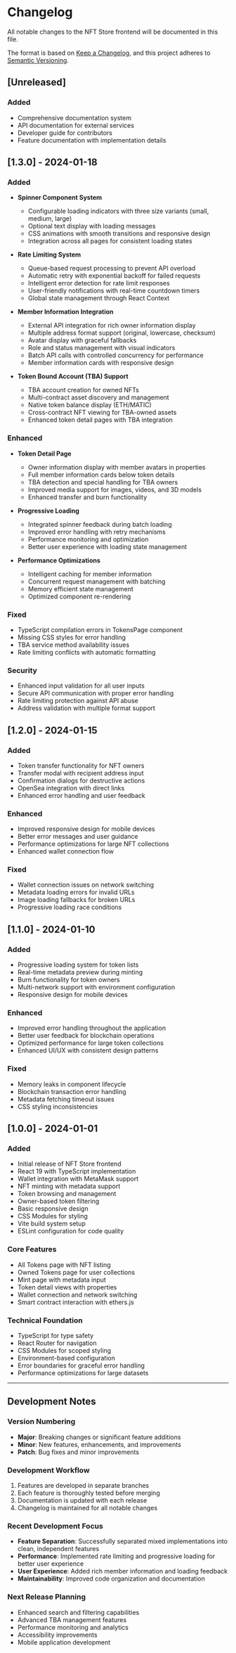 # Changelog

All notable changes to the NFT Store frontend will be documented in this file.

The format is based on [Keep a Changelog](https://keepachangelog.com/en/1.0.0/),
and this project adheres to [Semantic Versioning](https://semver.org/spec/v2.0.0.html).

## [Unreleased]

### Added
- Comprehensive documentation system
- API documentation for external services
- Developer guide for contributors
- Feature documentation with implementation details

## [1.3.0] - 2024-01-18

### Added
- **Spinner Component System**
  - Configurable loading indicators with three size variants (small, medium, large)
  - Optional text display with loading messages
  - CSS animations with smooth transitions and responsive design
  - Integration across all pages for consistent loading states

- **Rate Limiting System**
  - Queue-based request processing to prevent API overload
  - Automatic retry with exponential backoff for failed requests
  - Intelligent error detection for rate limit responses
  - User-friendly notifications with real-time countdown timers
  - Global state management through React Context

- **Member Information Integration**
  - External API integration for rich owner information display
  - Multiple address format support (original, lowercase, checksum)
  - Avatar display with graceful fallbacks
  - Role and status management with visual indicators
  - Batch API calls with controlled concurrency for performance
  - Member information cards with responsive design

- **Token Bound Account (TBA) Support**
  - TBA account creation for owned NFTs
  - Multi-contract asset discovery and management
  - Native token balance display (ETH/MATIC)
  - Cross-contract NFT viewing for TBA-owned assets
  - Enhanced token detail pages with TBA integration

### Enhanced
- **Token Detail Page**
  - Owner information display with member avatars in properties
  - Full member information cards below token details
  - TBA detection and special handling for TBA owners
  - Improved media support for images, videos, and 3D models
  - Enhanced transfer and burn functionality

- **Progressive Loading**
  - Integrated spinner feedback during batch loading
  - Improved error handling with retry mechanisms
  - Performance monitoring and optimization
  - Better user experience with loading state management

- **Performance Optimizations**
  - Intelligent caching for member information
  - Concurrent request management with batching
  - Memory efficient state management
  - Optimized component re-rendering

### Fixed
- TypeScript compilation errors in TokensPage component
- Missing CSS styles for error handling
- TBA service method availability issues
- Rate limiting conflicts with automatic formatting

### Security
- Enhanced input validation for all user inputs
- Secure API communication with proper error handling
- Rate limiting protection against API abuse
- Address validation with multiple format support

## [1.2.0] - 2024-01-15

### Added
- Token transfer functionality for NFT owners
- Transfer modal with recipient address input
- Confirmation dialogs for destructive actions
- OpenSea integration with direct links
- Enhanced error handling and user feedback

### Enhanced
- Improved responsive design for mobile devices
- Better error messages and user guidance
- Performance optimizations for large NFT collections
- Enhanced wallet connection flow

### Fixed
- Wallet connection issues on network switching
- Metadata loading errors for invalid URLs
- Image loading fallbacks for broken URLs
- Progressive loading race conditions

## [1.1.0] - 2024-01-10

### Added
- Progressive loading system for token lists
- Real-time metadata preview during minting
- Burn functionality for token owners
- Multi-network support with environment configuration
- Responsive design for mobile devices

### Enhanced
- Improved error handling throughout the application
- Better user feedback for blockchain operations
- Optimized performance for large token collections
- Enhanced UI/UX with consistent design patterns

### Fixed
- Memory leaks in component lifecycle
- Blockchain transaction error handling
- Metadata fetching timeout issues
- CSS styling inconsistencies

## [1.0.0] - 2024-01-01

### Added
- Initial release of NFT Store frontend
- React 19 with TypeScript implementation
- Wallet integration with MetaMask support
- NFT minting with metadata support
- Token browsing and management
- Owner-based token filtering
- Basic responsive design
- CSS Modules for styling
- Vite build system setup
- ESLint configuration for code quality

### Core Features
- All Tokens page with NFT listing
- Owned Tokens page for user collections
- Mint page with metadata input
- Token detail views with properties
- Wallet connection and network switching
- Smart contract interaction with ethers.js

### Technical Foundation
- TypeScript for type safety
- React Router for navigation
- CSS Modules for scoped styling
- Environment-based configuration
- Error boundaries for graceful error handling
- Performance optimizations for large datasets

---

## Development Notes

### Version Numbering
- **Major**: Breaking changes or significant feature additions
- **Minor**: New features, enhancements, and improvements
- **Patch**: Bug fixes and minor improvements

### Development Workflow
1. Features are developed in separate branches
2. Each feature is thoroughly tested before merging
3. Documentation is updated with each release
4. Changelog is maintained for all notable changes

### Recent Development Focus
- **Feature Separation**: Successfully separated mixed implementations into clean, independent features
- **Performance**: Implemented rate limiting and progressive loading for better user experience  
- **User Experience**: Added rich member information and loading feedback
- **Maintainability**: Improved code organization and documentation

### Next Release Planning
- Enhanced search and filtering capabilities
- Advanced TBA management features
- Performance monitoring and analytics
- Accessibility improvements
- Mobile application development